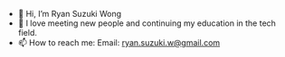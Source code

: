 - 👋 Hi, I’m Ryan Suzuki Wong
- 👀 I love meeting new people and continuing my education in the tech field. 
- 📫 How to reach me: Email: ryan.suzuki.w@gmail.com

<!---
ryanswong/ryanswong is a ✨ special ✨ repository because its `README.md` (this file) appears on your GitHub profile.
You can click the Preview link to take a look at your changes.
--->
